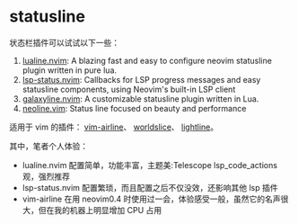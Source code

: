# statusline

状态栏插件可以试试以下一些：

1. [lualine.nvim](https://github.com/nvim-lualine/lualine.nvim):
   A blazing fast and easy to configure neovim statusline plugin written in pure lua.
2. [lsp-status.nvim](https://github.com/wbthomason/lsp-status.nvim):
   Callbacks for LSP progress messages and easy statusline components, using Neovim's built-in LSP client
3. [galaxyline.nvim](https://github.com/glepnir/galaxyline.nvim): 
   A customizable statusline plugin written in Lua.
4. [neoline.vim](https://github.com/adelarsq/neoline.vim):
   Status line focused on beauty and performance

适用于 vim 的插件：
[vim-airline](https://github.com/vim-airline/vim-airline)、
[worldslice](https://github.com/fmoralesc/worldslice)、
[lightline](https://github.com/itchyny/lightline.vim)。

其中，笔者个人体验：
- lualine.nvim 配置简单，功能丰富，主题美:Telescope lsp_code_actions观，强烈推荐
- lsp-status.nvim 配置繁琐，而且配置之后不仅没效，还影响其他 lsp 插件
- vim-airline 在用 neovim0.4 时使用过一会，体验感受一般，虽然它的名声很大，但在我的机器上明显增加 CPU 占用


